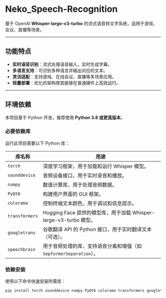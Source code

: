 # Neko_Speech-Recognition

基于 OpenAI **Whisper-large-v3-turbo** 的流式语音转文字系统，适用于游戏、会议、直播等场景。

---

## 功能特点

- **实时语音识别**：流式处理语音输入，实时生成字幕。
- **多语言支持**：可识别多种语言并输出对应的文本。
- **灵活适配**：支持游戏、在线会议、直播等多场景应用。
- **轻量部署**：优化的架构使其能够在普通硬件上高效运行。

---

## 环境依赖

本项目基于 Python 开发，推荐使用 **Python 3.8 或更高版本**。

### 必要依赖库

运行此项目需要以下 Python 库：

| **库名称**     | **用途**                                                                                     |
|----------------|---------------------------------------------------------------------------------------------|
| `torch`        | 深度学习框架，用于加载和运行 Whisper 模型。                                                   |
| `sounddevice`  | 音频设备接口，用于实时录音和播放。                                                            |
| `numpy`        | 数值计算库，用于处理音频数据。                                                               |
| `PyQt6`        | 构建用户界面的 GUI 框架。                                                                    |
| `colorama`     | 控制终端文本颜色，用于调试和信息提示。                                                        |
| `transformers` | Hugging Face 提供的模型库，用于加载 Whisper-large-v3-turbo 模型。                              |
| `googletrans`  | 谷歌翻译 API 的 Python 接口，用于实时翻译文本（可选）。                                        |
| `speechbrain`  | 用于音频处理的库，支持语音分离和增强（如 `SepformerSeparation`）。                              |

### 依赖安装

使用以下命令快速安装所需库：
```bash
pip install torch sounddevice numpy PyQt6 colorama transformers googletrans speechbrain



